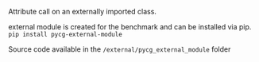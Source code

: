 Attribute call on an externally imported class.

external module is created for the benchmark and can be installed via pip. `pip install pycg-external-module`

Source code available in the `/external/pycg_external_module` folder
